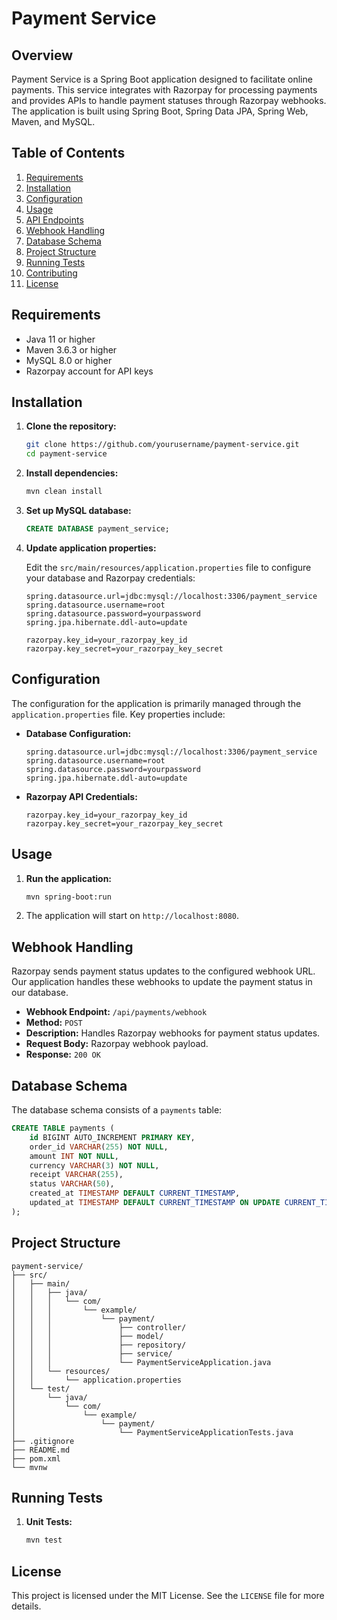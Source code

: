 # Payment Service

## Overview

Payment Service is a Spring Boot application designed to facilitate online payments. This service integrates with Razorpay for processing payments and provides APIs to handle payment statuses through Razorpay webhooks. The application is built using Spring Boot, Spring Data JPA, Spring Web, Maven, and MySQL.

## Table of Contents

1. [Requirements](#requirements)
2. [Installation](#installation)
3. [Configuration](#configuration)
4. [Usage](#usage)
5. [API Endpoints](#api-endpoints)
6. [Webhook Handling](#webhook-handling)
7. [Database Schema](#database-schema)
8. [Project Structure](#project-structure)
9. [Running Tests](#running-tests)
10. [Contributing](#contributing)
11. [License](#license)

## Requirements

- Java 11 or higher
- Maven 3.6.3 or higher
- MySQL 8.0 or higher
- Razorpay account for API keys

## Installation

1. **Clone the repository:**
   ```bash
   git clone https://github.com/yourusername/payment-service.git
   cd payment-service
   ```

2. **Install dependencies:**
   ```bash
   mvn clean install
   ```

3. **Set up MySQL database:**
   ```sql
   CREATE DATABASE payment_service;
   ```

4. **Update application properties:**

   Edit the `src/main/resources/application.properties` file to configure your database and Razorpay credentials:
   ```properties
   spring.datasource.url=jdbc:mysql://localhost:3306/payment_service
   spring.datasource.username=root
   spring.datasource.password=yourpassword
   spring.jpa.hibernate.ddl-auto=update

   razorpay.key_id=your_razorpay_key_id
   razorpay.key_secret=your_razorpay_key_secret
   ```

## Configuration

The configuration for the application is primarily managed through the `application.properties` file. Key properties include:

- **Database Configuration:**
  ```properties
  spring.datasource.url=jdbc:mysql://localhost:3306/payment_service
  spring.datasource.username=root
  spring.datasource.password=yourpassword
  spring.jpa.hibernate.ddl-auto=update
  ```

- **Razorpay API Credentials:**
  ```properties
  razorpay.key_id=your_razorpay_key_id
  razorpay.key_secret=your_razorpay_key_secret
  ```

## Usage

1. **Run the application:**
   ```bash
   mvn spring-boot:run
   ```

2. The application will start on `http://localhost:8080`.

## Webhook Handling

Razorpay sends payment status updates to the configured webhook URL. Our application handles these webhooks to update the payment status in our database.

- **Webhook Endpoint:** `/api/payments/webhook`
- **Method:** `POST`
- **Description:** Handles Razorpay webhooks for payment status updates.
- **Request Body:** Razorpay webhook payload.
- **Response:** `200 OK`

## Database Schema

The database schema consists of a `payments` table:

```sql
CREATE TABLE payments (
    id BIGINT AUTO_INCREMENT PRIMARY KEY,
    order_id VARCHAR(255) NOT NULL,
    amount INT NOT NULL,
    currency VARCHAR(3) NOT NULL,
    receipt VARCHAR(255),
    status VARCHAR(50),
    created_at TIMESTAMP DEFAULT CURRENT_TIMESTAMP,
    updated_at TIMESTAMP DEFAULT CURRENT_TIMESTAMP ON UPDATE CURRENT_TIMESTAMP
);
```

## Project Structure

```
payment-service/
├── src/
│   ├── main/
│   │   ├── java/
│   │   │   └── com/
│   │   │       └── example/
│   │   │           └── payment/
│   │   │               ├── controller/
│   │   │               ├── model/
│   │   │               ├── repository/
│   │   │               ├── service/
│   │   │               └── PaymentServiceApplication.java
│   │   └── resources/
│   │       └── application.properties
│   └── test/
│       └── java/
│           └── com/
│               └── example/
│                   └── payment/
│                       └── PaymentServiceApplicationTests.java
├── .gitignore
├── README.md
├── pom.xml
└── mvnw
```

## Running Tests

1. **Unit Tests:**
   ```bash
   mvn test
   ```

## License

This project is licensed under the MIT License. See the `LICENSE` file for more details.
